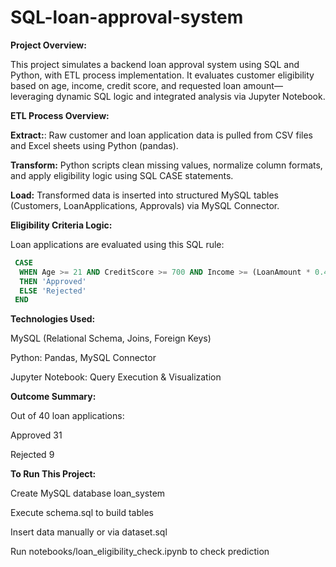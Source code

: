 # SQL-loan-approval-system

**Project Overview:**

This project simulates a backend loan approval system using SQL and Python, with ETL process implementation. It evaluates customer eligibility based on age, income, credit score, and requested loan amount—leveraging dynamic SQL logic and integrated analysis via Jupyter Notebook.

**ETL Process Overview:**

**Extract:**:	Raw customer and loan application data is pulled from CSV files and Excel sheets using Python (pandas).

**Transform:**	Python scripts clean missing values, normalize column formats, and apply eligibility logic using SQL CASE statements.

**Load:**	Transformed data is inserted into structured MySQL tables (Customers, LoanApplications, Approvals) via MySQL Connector.


**Eligibility Criteria Logic:**

Loan applications are evaluated using this SQL rule:

```sql
 CASE
  WHEN Age >= 21 AND CreditScore >= 700 AND Income >= (LoanAmount * 0.4)
  THEN 'Approved'
  ELSE 'Rejected'
 END
```

**Technologies Used:**

MySQL (Relational Schema, Joins, Foreign Keys)

Python: Pandas, MySQL Connector

Jupyter Notebook: Query Execution & Visualization

**Outcome Summary:**

Out of 40 loan applications:

 Approved                 31
 
 Rejected                  9

**To Run This Project:**

Create MySQL database loan_system

Execute schema.sql to build tables

Insert data manually or via dataset.sql

Run notebooks/loan_eligibility_check.ipynb to check prediction

